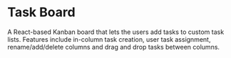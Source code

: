 # Task Board

A React-based Kanban board that lets the users add tasks to custom task lists. Features include in-column task creation, user task assignment, rename/add/delete columns and drag and drop tasks between columns.

